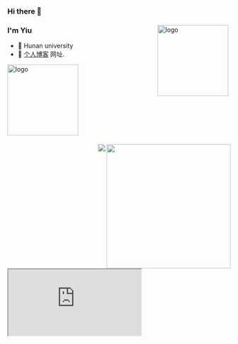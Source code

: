 ### Hi there 👋

<!--
**Dominique-Yiu/Dominique-Yiu** is a ✨ _special_ ✨ repository because its `README.md` (this file) appears on your GitHub profile.

Here are some ideas to get you started:

- 🔭 I’m currently working on ...
- 🌱 I’m currently learning ...
- 👯 I’m looking to collaborate on ...
- 🤔 I’m looking for help with ...
- 💬 Ask me about ...
- 📫 How to reach me: ...
- 😄 Pronouns: ...
- ⚡ Fun fact: ...
-->
<img src="https://github-readme-stats.vercel.app/api?username=Dominique-Yiu&show_icons=true" alt="logo" height="160" align="right" style="margin: 5px; margin-bottom: 20px;" />
 
### I'm Yiu
- 🔭 Hunan university
- 🌱 [个人博客](https://dominique-yiu.github.io/) 网址.
<img src="https://github-profile-trophy.vercel.app/?username=Dominique-Yiu&theme=flat&column=7" alt="logo" height="160" align="center" style="margin: auto; margin-bottom: 20px;" />
<img align="right" height="280" src="https://pic2.zhimg.com/v2-28020003d4a493c78d8202ba6c35f179_b.webp">
<img align="right" src="https://github-readme-stats.vercel.app/api/top-langs/?username=Dominique-Yiu&hide_border=true">
<iframe src="https://embed.lottiefiles.com/animation/87726"></iframe>
